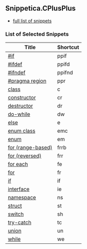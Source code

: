 ﻿## Snippetica.CPlusPlus

* [full list of snippets](http://pihrt.net/Snippetica/Snippets?Language=CPlusPlus)

### List of Selected Snippets

Title | Shortcut
----- | --------
[\#if](preprocessor_directive_if.snippet)|ppif
[\#ifdef](preprocessor_directive_ifdef.snippet)|ppifd
[\#ifndef](preprocessor_directive_ifndef.snippet)|ppifnd
[\#pragma region](preprocessor_directive_region.snippet)|ppr
[class](class.snippet)|c
[constructor](constructor.snippet)|cr
[destructor](destructor.snippet)|dr
[do\-while](do_while.snippet)|dw
[else](else.snippet)|e
[enum class](enum_class.snippet)|emc
[enum](enum.snippet)|em
[for \(range\-based\)](for_range_based.snippet)|frrb
[for \(reversed\)](for_reversed.snippet)|frr
[for each](foreach.snippet)|fe
[for](for.snippet)|fr
[if](if.snippet)|if
[interface](interface.snippet)|ie
[namespace](namespace.snippet)|ns
[struct](struct.snippet)|st
[switch](switch.snippet)|sh
[try\-catch](try.snippet)|tc
[union](union.snippet)|un
[while](while.snippet)|we

